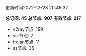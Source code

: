 更新时间2022-12-28 20:46:37

**总订阅: 45**
**总节点: 907**
**有效节点: 217**
- v2ray节点: 169
- ssr节点: 2
- trojan节点: 11
- ss节点: 35
